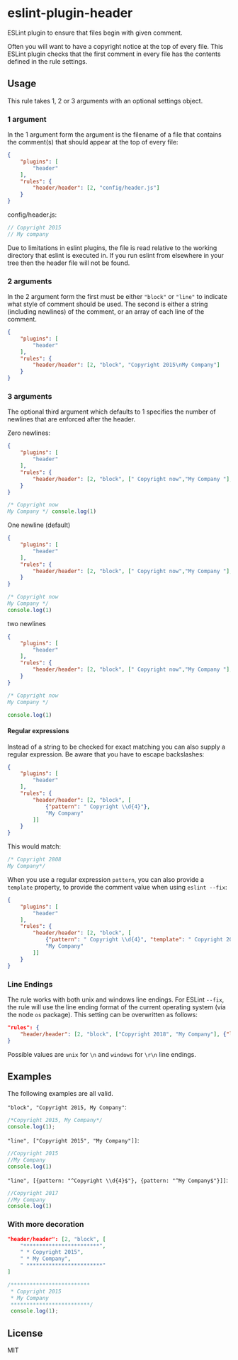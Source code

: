 eslint-plugin-header
====================

ESLint plugin to ensure that files begin with given comment.

Often you will want to have a copyright notice at the top of every file. This ESLint plugin checks that the first comment in every file has the contents defined in the rule settings.

## Usage

This rule takes 1, 2 or 3 arguments with an optional settings object.

### 1 argument

In the 1 argument form the argument is the filename of a file that contains the comment(s) that should appear at the top of every file:

```json
{
    "plugins": [
        "header"
    ],
    "rules": {
        "header/header": [2, "config/header.js"]
    }
}
```

config/header.js:

```js
// Copyright 2015
// My company
```

Due to limitations in eslint plugins, the file is read relative to the working directory that eslint is executed in. If you run eslint from elsewhere in your tree then the header file will not be found.

### 2 arguments

In the 2 argument form the first must be either `"block"` or `"line"` to indicate what style of comment should be used. The second is either a string (including newlines) of the comment, or an array of each line of the comment.

```json
{
    "plugins": [
        "header"
    ],
    "rules": {
        "header/header": [2, "block", "Copyright 2015\nMy Company"]
    }
}
```

### 3 arguments

The optional third argument which defaults to 1 specifies the number of newlines that are enforced after the header.

Zero newlines:
```json
{
    "plugins": [
        "header"
    ],
    "rules": {
        "header/header": [2, "block", [" Copyright now","My Company "], 0]
    }
}
```
```js
/* Copyright now
My Company */ console.log(1)
```

One newline (default)
```json
{
    "plugins": [
        "header"
    ],
    "rules": {
        "header/header": [2, "block", [" Copyright now","My Company "], 1]
    }
}
```
```js
/* Copyright now
My Company */
console.log(1)
```

two newlines
```json
{
    "plugins": [
        "header"
    ],
    "rules": {
        "header/header": [2, "block", [" Copyright now","My Company "], 2]
    }
}
```
```js
/* Copyright now
My Company */

console.log(1)
```

#### Regular expressions

Instead of a string to be checked for exact matching you can also supply a regular expression. Be aware that you have to escape backslashes:

```json
{
    "plugins": [
        "header"
    ],
    "rules": {
        "header/header": [2, "block", [
            {"pattern": " Copyright \\d{4}"},
            "My Company"
        ]]
    }
}
```

This would match:

```js
/* Copyright 2808
My Company*/
```

When you use a regular expression `pattern`, you can also provide a `template` property, to provide the comment value when using `eslint --fix`:

```json
{
    "plugins": [
        "header"
    ],
    "rules": {
        "header/header": [2, "block", [
            {"pattern": " Copyright \\d{4}", "template": " Copyright 2019"}, 
            "My Company"
        ]]
    }
}
```

### Line Endings

The rule works with both unix and windows line endings. For ESLint `--fix`, the rule will use the line ending format of the current operating system (via the node `os` package). This setting can be overwritten as follows:
```json
"rules": {
    "header/header": [2, "block", ["Copyright 2018", "My Company"], {"lineEndings": "windows"}]
}
```
Possible values are `unix` for `\n` and `windows` for `\r\n` line endings.

## Examples

The following examples are all valid.

`"block", "Copyright 2015, My Company"`:

```js
/*Copyright 2015, My Company*/
console.log(1);
```

`"line", ["Copyright 2015", "My Company"]]`:

```js
//Copyright 2015
//My Company
console.log(1)
```

`"line", [{pattern: "^Copyright \\d{4}$"}, {pattern: "^My Company$"}]]`:

```js
//Copyright 2017
//My Company
console.log(1)
```

### With more decoration

```json
"header/header": [2, "block", [
    "************************",
    " * Copyright 2015",
    " * My Company",
    " ************************"
]
```

```js
/*************************
 * Copyright 2015
 * My Company
 *************************/
 console.log(1);
```

## License

MIT
